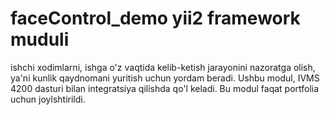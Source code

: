# faceControl_demo yii2 framework muduli 
ishchi xodimlarni, ishga o'z vaqtida kelib-ketish jarayonini nazoratga olish, ya'ni kunlik qaydnomani yuritish uchun yordam beradi.
Ushbu modul, IVMS 4200 dasturi bilan integratsiya qilishda qo'l keladi.
Bu modul faqat portfolia uchun joylshtirildi.

